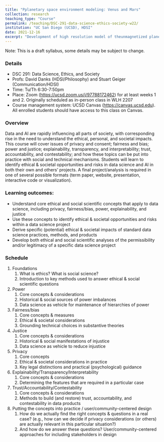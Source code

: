 ```yaml
---
title: "Pplanetary space environment modeling: Venus and Mars"
collection: research
teaching_type: "Course"
permalink: /teaching/DSC-291-data-science-ethics-society-w22/ 
institution: "UC San Diego (UCSD), HDSI"
date: 2021-12-16
excerpt: "Development of high resolution model of theunmagnetized planets"
---
```


Note: This is a draft syllabus, some details may be subject to change.

### Details
- DSC 291: Data Science, Ethics, and Society
- Profs: David Danks (HDSI/Philosophy) and Stuart Geiger (Communication/HDSI)
- Time: Tu/Th 6:30-7:50pm
- Place: Zoom (https://ucsd.zoom.us/j/97788172462) for at least weeks 1 and 2. Originally scheduled as in-person class in WLH 2207
- Course management system: UCSD Canvas (https://canvas.ucsd.edu). All enrolled students should have access to this class on Canvas.

### Overview
Data and AI are rapidly influencing all parts of society, with corresponding rise in the need to understand the ethical, personal, and societal impacts. This course will cover issues of privacy and consent; fairness and bias; power and justice; explainability, transparency, and interpretability; trust, accountability, and contestability; and how these topics can be put into practice with social and technical mechanisms. Students will learn to identify ethical & societal opportunities and risks in data science and AI in both their own and others’ projects. A final project/analysis is required in one of several possible formats (term paper, website, presentation, interactive code or visualization).

### Learning outcomes:
- Understand core ethical and social scientific concepts that apply to data science, including privacy, fairness/bias, power, explainability, and justice
- Use these concepts to identify ethical & societal opportunities and risks within a data science project
- Derive specific (potential) ethical & societal impacts of standard data science practices, methods, and products
- Develop both ethical and social scientific analyses of the permissibility and/or legitimacy of a specific data science project
 
### Schedule
 
1. Foundations
   1. What is ethics? What is social science?
   2.  Introduction to key methods used to answer ethical & social scientific questions
2. Power 
   1. Core concepts & considerations
   2.  Historical & social sources of power imbalances
   3.  Data science as vehicle for maintenance of hierarchies of power
3. Fairness/bias 
   1. Core concepts & measures
   2. Ethical & societal considerations
   3.  Grounding technical choices in substantive theories
4. Justice 
   1. Core concepts & considerations
   2.  Historical & social manifestations of injustice
   3.  Data science as vehicle to reduce injustice
5. Privacy 
   1. Core concepts
   2. Ethical & societal considerations in practice
   3.  Key legal distinctions and practical (psychological) guidance
6. Explainability/Transparency/Interpretability
   1. Core concepts & considerations
   2.  Determining the features that are required in a particular case
7. Trust/Accountability/Contestability 
   1. Core concepts & considerations
   2.  Methods to build (and restore) trust, accountability, and contestability in data products
8. Putting the concepts into practice / user/community-centered design
   1. How do we actually find the right concepts & questions in a real case? (e.g., how can we decide if privacy considerations (or others) are actually relevant in this particular situation?)
   2.  And how do we answer these questions? User/community-centered approaches for including stakeholders in design

